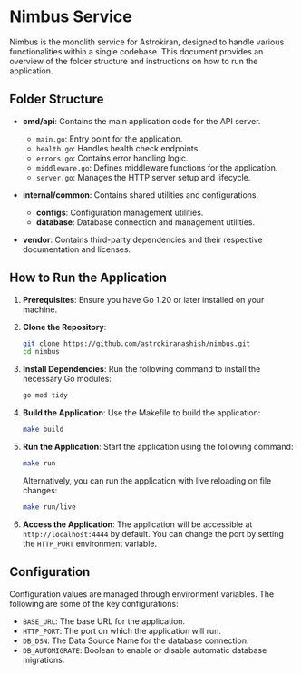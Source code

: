 # Nimbus Service

Nimbus is the monolith service for Astrokiran, designed to handle various functionalities within a single codebase. This document provides an overview of the folder structure and instructions on how to run the application.

## Folder Structure

- **cmd/api**: Contains the main application code for the API server.
  - `main.go`: Entry point for the application.
  - `health.go`: Handles health check endpoints.
  - `errors.go`: Contains error handling logic.
  - `middleware.go`: Defines middleware functions for the application.
  - `server.go`: Manages the HTTP server setup and lifecycle.

- **internal/common**: Contains shared utilities and configurations.
  - **configs**: Configuration management utilities.
  - **database**: Database connection and management utilities.

- **vendor**: Contains third-party dependencies and their respective documentation and licenses.

## How to Run the Application

1. **Prerequisites**: Ensure you have Go 1.20 or later installed on your machine.

2. **Clone the Repository**:
   ```bash
   git clone https://github.com/astrokiranashish/nimbus.git
   cd nimbus
   ```

3. **Install Dependencies**:
   Run the following command to install the necessary Go modules:
   ```bash
   go mod tidy
   ```

4. **Build the Application**:
   Use the Makefile to build the application:
   ```bash
   make build
   ```

5. **Run the Application**:
   Start the application using the following command:
   ```bash
   make run
   ```

   Alternatively, you can run the application with live reloading on file changes:
   ```bash
   make run/live
   ```

6. **Access the Application**:
   The application will be accessible at `http://localhost:4444` by default. You can change the port by setting the `HTTP_PORT` environment variable.

## Configuration

Configuration values are managed through environment variables. The following are some of the key configurations:

- `BASE_URL`: The base URL for the application.
- `HTTP_PORT`: The port on which the application will run.
- `DB_DSN`: The Data Source Name for the database connection.
- `DB_AUTOMIGRATE`: Boolean to enable or disable automatic database migrations.

